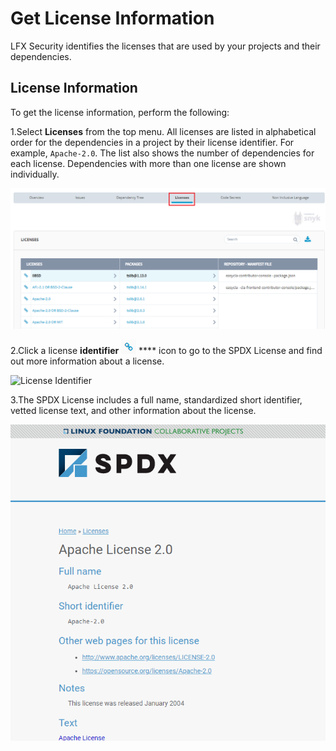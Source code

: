 # Get License Information

LFX Security identifies the licenses that are used by your projects and their dependencies.

## License Information &#x20;

To get the license information, perform the following:

1.Select **Licenses** from the top menu. All licenses are listed in alphabetical order for the dependencies in a project by their license identifier. For example, `Apache-2.0`. The list also shows the number of dependencies for each license. Dependencies with more than one license are shown individually.

![Licenses](../.gitbook/assets/Lice.png)

2.Click a license **identifier** ![](../.gitbook/assets/Ident.png)  ****  icon  to go to the SPDX License and find out more information about a license.&#x20;

![License Identifier ](../.gitbook/assets/Lice\_1.png)

3.The SPDX License includes a full name, standardized short identifier, vetted license text, and other information about the license.

![License](<../.gitbook/assets/Apache License.png>)

